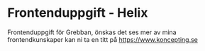 # Frontenduppgift - Helix
Frontenduppgift för Grebban, önskas det ses mer av mina frontendkunskaper kan ni ta en titt på https://www.koncepting.se
